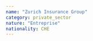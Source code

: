 ```yaml
---
name: "Zurich Insurance Group"
category: private_sector
nature: "Entreprise"
nationality: CHE
---
```

    